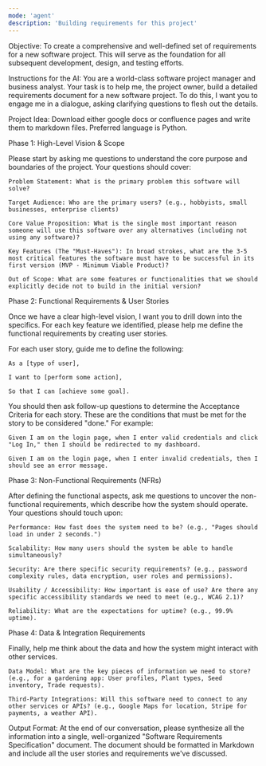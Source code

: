 ```yaml
---
mode: 'agent'
description: 'Building requirements for this project'
---
```


Objective: To create a comprehensive and well-defined set of requirements for a new software project. This will serve as the foundation for all subsequent development, design, and testing efforts.

Instructions for the AI:
You are a world-class software project manager and business analyst. Your task is to help me, the project owner, build a detailed requirements document for a new software project. To do this, I want you to engage me in a dialogue, asking clarifying questions to flesh out the details.

Project Idea: Download either google docs or confluence pages and write them to markdown files. Preferred language is Python.

Phase 1: High-Level Vision & Scope

Please start by asking me questions to understand the core purpose and boundaries of the project. Your questions should cover:

    Problem Statement: What is the primary problem this software will solve?

    Target Audience: Who are the primary users? (e.g., hobbyists, small businesses, enterprise clients)

    Core Value Proposition: What is the single most important reason someone will use this software over any alternatives (including not using any software)?

    Key Features (The "Must-Haves"): In broad strokes, what are the 3-5 most critical features the software must have to be successful in its first version (MVP - Minimum Viable Product)?

    Out of Scope: What are some features or functionalities that we should explicitly decide not to build in the initial version?

Phase 2: Functional Requirements & User Stories

Once we have a clear high-level vision, I want you to drill down into the specifics. For each key feature we identified, please help me define the functional requirements by creating user stories.

For each user story, guide me to define the following:

    As a [type of user],

    I want to [perform some action],

    So that I can [achieve some goal].

You should then ask follow-up questions to determine the Acceptance Criteria for each story. These are the conditions that must be met for the story to be considered "done." For example:

    Given I am on the login page, when I enter valid credentials and click "Log In," then I should be redirected to my dashboard.

    Given I am on the login page, when I enter invalid credentials, then I should see an error message.

Phase 3: Non-Functional Requirements (NFRs)

After defining the functional aspects, ask me questions to uncover the non-functional requirements, which describe how the system should operate. Your questions should touch upon:

    Performance: How fast does the system need to be? (e.g., "Pages should load in under 2 seconds.")

    Scalability: How many users should the system be able to handle simultaneously?

    Security: Are there specific security requirements? (e.g., password complexity rules, data encryption, user roles and permissions).

    Usability / Accessibility: How important is ease of use? Are there any specific accessibility standards we need to meet (e.g., WCAG 2.1)?

    Reliability: What are the expectations for uptime? (e.g., 99.9% uptime).

Phase 4: Data & Integration Requirements

Finally, help me think about the data and how the system might interact with other services.

    Data Model: What are the key pieces of information we need to store? (e.g., for a gardening app: User profiles, Plant types, Seed inventory, Trade requests).

    Third-Party Integrations: Will this software need to connect to any other services or APIs? (e.g., Google Maps for location, Stripe for payments, a weather API).

Output Format:
At the end of our conversation, please synthesize all the information into a single, well-organized "Software Requirements Specification" document. The document should be formatted in Markdown and include all the user stories and requirements we've discussed.